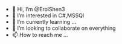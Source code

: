 - 👋 Hi, I’m @ErolShen3
- 👀 I’m interested in C#,MSSQl
- 🌱 I’m currently learning ...
- 💞️ I’m looking to collaborate on everything
- 📫 How to reach me ...

<!---
ErolShen3/ErolShen3 is a ✨ special ✨ repository because its `README.md` (this file) appears on your GitHub profile.
You can click the Preview link to take a look at your changes.
--->
